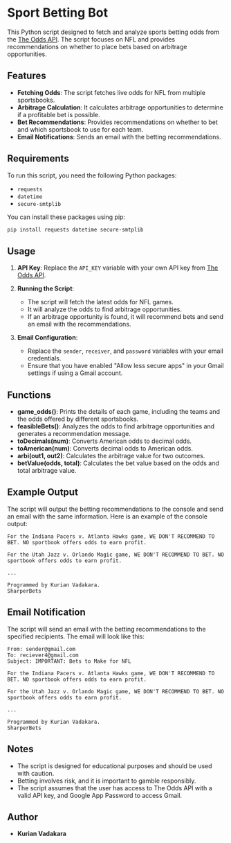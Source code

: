 # Sport Betting Bot

This Python script designed to fetch and analyze sports betting odds from the [The Odds API](https://the-odds-api.com/). The script focuses on NFL and provides recommendations on whether to place bets based on arbitrage opportunities.

## Features

- **Fetching Odds**: The script fetches live odds for NFL from multiple sportsbooks.
- **Arbitrage Calculation**: It calculates arbitrage opportunities to determine if a profitable bet is possible.
- **Bet Recommendations**: Provides recommendations on whether to bet and which sportsbook to use for each team.
- **Email Notifications**: Sends an email with the betting recommendations.

## Requirements

To run this script, you need the following Python packages:

- `requests`
- `datetime`
- `secure-smtplib`

You can install these packages using pip:

```bash
pip install requests datetime secure-smtplib
```

## Usage

1. **API Key**: Replace the `API_KEY` variable with your own API key from [The Odds API](https://the-odds-api.com/).

2. **Running the Script**:
   - The script will fetch the latest odds for NFL games.
   - It will analyze the odds to find arbitrage opportunities.
   - If an arbitrage opportunity is found, it will recommend bets and send an email with the recommendations.

3. **Email Configuration**:
   - Replace the `sender`, `receiver`, and `password` variables with your email credentials.
   - Ensure that you have enabled "Allow less secure apps" in your Gmail settings if using a Gmail account.

## Functions

- **game_odds()**: Prints the details of each game, including the teams and the odds offered by different sportsbooks.
- **feasibleBets()**: Analyzes the odds to find arbitrage opportunities and generates a recommendation message.
- **toDecimals(num)**: Converts American odds to decimal odds.
- **toAmerican(num)**: Converts decimal odds to American odds.
- **arbi(out1, out2)**: Calculates the arbitrage value for two outcomes.
- **betValue(odds, total)**: Calculates the bet value based on the odds and total arbitrage value.

## Example Output

The script will output the betting recommendations to the console and send an email with the same information. Here is an example of the console output:

```
For the Indiana Pacers v. Atlanta Hawks game, WE DON'T RECOMMEND TO BET. NO sportbook offers odds to earn profit.

For the Utah Jazz v. Orlando Magic game, WE DON'T RECOMMEND TO BET. NO sportbook offers odds to earn profit.

...

Programmed by Kurian Vadakara. 
SharperBets
```

## Email Notification

The script will send an email with the betting recommendations to the specified recipients. The email will look like this:

```
From: sender@gmail.com
To: reciever4@gmail.com
Subject: IMPORTANT: Bets to Make for NFL

For the Indiana Pacers v. Atlanta Hawks game, WE DON'T RECOMMEND TO BET. NO sportbook offers odds to earn profit.

For the Utah Jazz v. Orlando Magic game, WE DON'T RECOMMEND TO BET. NO sportbook offers odds to earn profit.

...

Programmed by Kurian Vadakara. 
SharperBets
```

## Notes

- The script is designed for educational purposes and should be used with caution.
- Betting involves risk, and it is important to gamble responsibly.
- The script assumes that the user has access to The Odds API with a valid API key, and Google App Password to access Gmail.

## Author

- **Kurian Vadakara**
